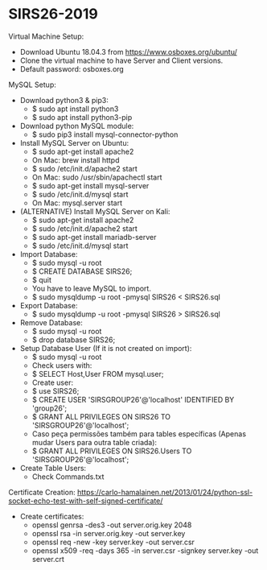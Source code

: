 # SIRS26-2019

Virtual Machine Setup:
- Download Ubuntu 18.04.3 from https://www.osboxes.org/ubuntu/
- Clone the virtual machine to have Server and Client versions.
- Default password: osboxes.org

MySQL Setup:
- Download python3 & pip3:
	- $ sudo apt install python3
	- $ sudo apt install python3-pip 
- Download python MySQL module: 
	- $ sudo pip3 install mysql-connector-python
- Install MySQL Server on Ubuntu: 
	- $ sudo apt-get install apache2
	- On Mac: brew install httpd
	- $ sudo /etc/init.d/apache2 start
	- On Mac: sudo /usr/sbin/apachectl start
	- $ sudo apt-get install mysql-server
	- $ sudo /etc/init.d/mysql start
	- On Mac:  mysql.server start
- (ALTERNATIVE) Install MySQL Server on Kali: 
	- $ sudo apt-get install apache2
	- $ sudo /etc/init.d/apache2 start
	- $ sudo apt-get install mariadb-server
	- $ sudo /etc/init.d/mysql start
- Import Database:
	- $ sudo mysql -u root
	- $ CREATE DATABASE SIRS26;
	- $ quit
	- You have to leave MySQL to import.
	- $ sudo mysqldump -u root -pmysql SIRS26 < SIRS26.sql
- Export Database:
	- $ sudo mysqldump -u root -pmysql SIRS26 > SIRS26.sql
- Remove Database:
	- $ sudo mysql -u root
	- $ drop database SIRS26;
- Setup Database User (If it is not created on import):
	- $ sudo mysql -u root
	- Check users with:
	- $ SELECT Host,User FROM mysql.user;
	- Create user:
	- $ use SIRS26;
	- $ CREATE USER 'SIRSGROUP26'@'localhost' IDENTIFIED BY 'group26';
	- $ GRANT ALL PRIVILEGES ON SIRS26 TO 'SIRSGROUP26'@'localhost';
	- Caso peça permissões também para tables específicas (Apenas mudar Users para outra table criada):
	- $ GRANT ALL PRIVILEGES ON SIRS26.Users TO 'SIRSGROUP26'@'localhost';
- Create Table Users:
	- Check Commands.txt
	
	
	
	

Certificate Creation: https://carlo-hamalainen.net/2013/01/24/python-ssl-socket-echo-test-with-self-signed-certificate/ 

- Create certificates:
	- openssl genrsa -des3 -out server.orig.key 2048
	- openssl rsa -in server.orig.key -out server.key
	- openssl req -new -key server.key -out server.csr
	- openssl x509 -req -days 365 -in server.csr -signkey server.key -out server.crt



